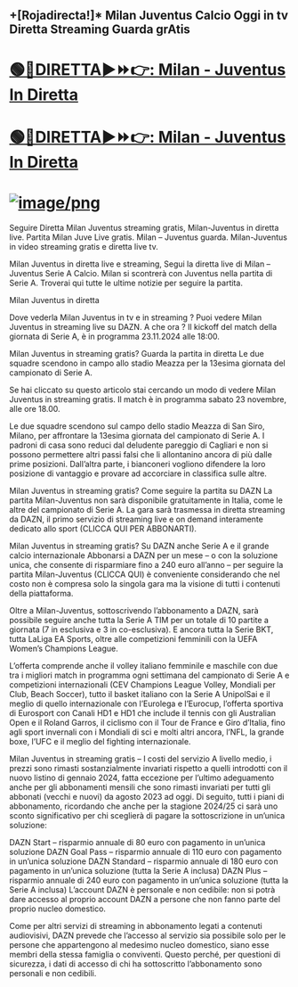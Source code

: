 ## +[Rojadirecta!]* Milan Juventus Calcio Oggi in tv Diretta Streaming Guarda grAtis

#  [🟢🔴DIRETTA▶⏩👉:️ Milan - Juventus In Diretta](https://www.4khdfree.com/2024/11/watch-ac-milan-vs-juventus-serie-game.html)

#  [🟢🔴DIRETTA▶⏩👉:️ Milan - Juventus In Diretta](https://www.4khdfree.com/2024/11/watch-ac-milan-vs-juventus-serie-game.html)

#  <a rel="nofollow" href="https://www.4khdfree.com/2024/11/watch-ac-milan-vs-juventus-serie-game.html"><img alt="image/png" src="https://i.ibb.co.com/xMMVF88/686577567.gif"></a>


Seguire Diretta Milan Juventus streaming gratis, Milan-Juventus in diretta live. Partita Milan Juve Live gratis. Milan – Juventus guarda.
Milan-Juventus in video streaming gratis e diretta live tv.

Milan Juventus in diretta live e streaming, Segui la diretta live di Milan – Juventus Serie A Calcio.
Milan si scontrerà con Juventus nella partita di Serie A. Troverai qui tutte le ultime notizie per seguire la partita.

Milan Juventus in diretta

Dove vederla Milan Juventus in tv e in streaming ?
Puoi vedere Milan Juventus in streaming live su DAZN.
A che ora ?
Il kickoff del match della giornata di Serie A, è in programma 23.11.2024 alle 18:00.

Milan Juventus in streaming gratis? Guarda la partita in diretta
Le due squadre scendono in campo allo stadio Meazza per la 13esima giornata del campionato di Serie A.


Se hai cliccato su questo articolo stai cercando un modo di vedere Milan Juventus in streaming gratis. Il match è in programma sabato 23 novembre, alle ore 18.00.

Le due squadre scendono sul campo dello stadio Meazza di San Siro, Milano, per affrontare la 13esima giornata del campionato di Serie A. I padroni di casa sono reduci dal deludente pareggio di Cagliari e non si possono permettere altri passi falsi che li allontanino ancora di più dalle prime posizioni. Dall’altra parte, i bianconeri vogliono difendere la loro posizione di vantaggio e provare ad accorciare in classifica sulle altre.

Milan Juventus in streaming gratis? Come seguire la partita su DAZN
La partita Milan-Juventus non sarà disponibile gratuitamente in Italia, come le altre del campionato di Serie A. La gara sarà trasmessa in diretta streaming da DAZN, il primo servizio di streaming live e on demand interamente dedicato allo sport (CLICCA QUI PER ABBONARTI).

Milan Juventus in streaming gratis? Su DAZN anche Serie A e il grande calcio internazionale
Abbonarsi a DAZN per un mese – o con la soluzione unica, che consente di risparmiare fino a 240 euro all’anno – per seguire la partita Milan-Juventus (CLICCA QUI) è conveniente considerando che nel costo non è compresa solo la singola gara ma la visione di tutti i contenuti della piattaforma.

Oltre a Milan-Juventus, sottoscrivendo l’abbonamento a DAZN, sarà possibile seguire anche tutta la Serie A TIM per un totale di 10 partite a giornata (7 in esclusiva e 3 in co-esclusiva). E ancora tutta la Serie BKT, tutta LaLiga EA Sports, oltre alle competizioni femminili con la UEFA Women’s Champions League.

L’offerta comprende anche il volley italiano femminile e maschile con due tra i migliori match in programma ogni settimana del campionato di Serie A e competizioni internazionali (CEV Champions League Volley, Mondiali per Club, Beach Soccer), tutto il basket italiano con la Serie A UnipolSai e il meglio di quello internazionale con l’Eurolega e l’Eurocup, l’offerta sportiva di Eurosport con Canali HD1 e HD1 che include il tennis con gli Australian Open e il Roland Garros, il ciclismo con il Tour de France e Giro d’Italia, fino agli sport invernali con i Mondiali di sci e molti altri ancora, l’NFL, la grande boxe, l’UFC e il meglio del fighting internazionale.

Milan Juventus in streaming gratis – I costi del servizio
A livello medio, i prezzi sono rimasti sostanzialmente invariati rispetto a quelli introdotti con il nuovo listino di gennaio 2024, fatta eccezione per l’ultimo adeguamento anche per gli abbonamenti mensili che sono rimasti invariati per tutti gli abbonati (vecchi e nuovi) da agosto 2023 ad oggi. Di seguito, tutti i piani di abbonamento, ricordando che anche per la stagione 2024/25 ci sarà uno sconto significativo per chi sceglierà di pagare la sottoscrizione in un’unica soluzione:

DAZN Start – risparmio annuale di 80 euro con pagamento in un’unica soluzione
DAZN Goal Pass – risparmio annuale di 110 euro con pagamento in un’unica soluzione
DAZN Standard – risparmio annuale di 180 euro con pagamento in un’unica soluzione (tutta la Serie A inclusa)
DAZN Plus – risparmio annuale di 240 euro con pagamento in un’unica soluzione (tutta la Serie A inclusa)
L’account DAZN è personale e non cedibile: non si potrà dare accesso al proprio account DAZN a persone che non fanno parte del proprio nucleo domestico.

Come per altri servizi di streaming in abbonamento legati a contenuti audiovisivi, DAZN prevede che l’accesso al servizio sia possibile solo per le persone che appartengono al medesimo nucleo domestico, siano esse membri della stessa famiglia o conviventi. Questo perché, per questioni di sicurezza, i dati di accesso di chi ha sottoscritto l’abbonamento sono personali e non cedibili.
